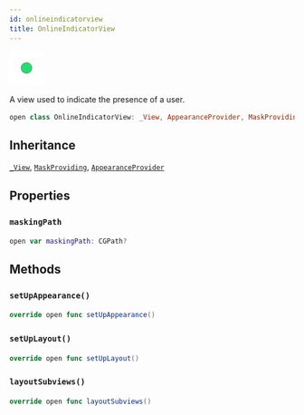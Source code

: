 ```yaml
---
id: onlineindicatorview 
title: OnlineIndicatorView
--- 
```

![OnlineIndicatorView](../../../../../../assets/OnlineIndicatorView_documentation.default-light.png)

A view used to indicate the presence of a user.

``` swift
open class OnlineIndicatorView: _View, AppearanceProvider, MaskProviding 
```

## Inheritance

[`_View`](../../_View), [`MaskProviding`](MaskProviding), [`AppearanceProvider`](../../../Utils/AppearanceProvider)

## Properties

### `maskingPath`

``` swift
open var maskingPath: CGPath? 
```

## Methods

### `setUpAppearance()`

``` swift
override open func setUpAppearance() 
```

### `setUpLayout()`

``` swift
override open func setUpLayout() 
```

### `layoutSubviews()`

``` swift
override open func layoutSubviews() 
```
